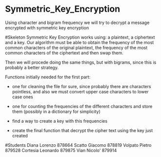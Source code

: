 # Symmetric_Key_Encryption
Using character and bigram frequency we will try to decrypt a message encrypted with symmetric key encryption

#Skeleton
Symmetric Key Encryption works using: a plaintext, a ciphertext and a key.
Our algorithm must be able to obtain the frequency of the most common characters of the original plaintext, the frequency of the most common characters  of the ciphertext and then swap them.

Then we will procede doing the same things, but with bigrams, since this is probably a better strategy.

Functions initially needed for the first part:

- one for cleaning the file for sure, since probably there are characters pointless, and also we must convert upper case characters to lower case ones

- one for counting the frequencies of the different characters and store them (possibly in a dictionary for simplicity)

- find a way to create a key with this frequencies

- create the final function that decrypt the cipher text using the key just created 







#Students
Diana Lorenzo 878664
Scatto Giacomo 878819
Volpato Pietro 879528
Cortesia Leonardo 879875
Vian Nicolo' 879914
